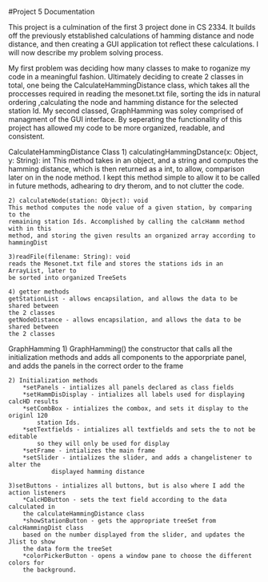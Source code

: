 #Project 5 Documentation

This project is a culmination of the first 3 project done in CS 2334. It builds off the 
previously etstablished calculations of hamming distance and node distance, and then 
creating a GUI application tot reflect these calculations. I will now describe my problem
solving process.

My first problem was deciding how many classes to make to roganize my code in a meaningful
fashion. Ultimately deciding to create 2 classes in total, one being the 
CalculateHammingDistance class, which takes all the proccesses required in reading the 
mesonet.txt file, sorting the ids in natural ordering ,calculating the node and hamming
distance for the selected station Id. My second classed, GraphHamming was soley comprised 
of managment of the GUI interface. By seperating the functionality of this project has 
allowed my code to be more organized, readable, and consistent.

CalculateHammingDistance Class
	1) calculatingHammingDstance(x: Object, y: String): int
	This method takes in an object, and a string and computes the hamming distance, 
	which is then returned as a int, to allow, comparison later on in the node method.
	I kept this method simple to allow it to be called in future methods, adhearing 
	to dry therom, and to not clutter the code.

	2) calculateNode(station: Object): void
	This method computes the node value of a given station, by comparing to the 
	remaining station Ids. Accomplished by calling the calcHamm method with in this 
	method, and storing the given results an organized array according to hammingDist
	
	3)readFile(filename: String): void
	reads the Mesonet.txt file and stores the stations ids in an ArrayList, later to 
	be sorted into organized TreeSets

	4) getter methods
	getStationList - allows encapsilation, and allows the data to be shared between
	the 2 classes
	getNodeDistance - allows encapsilation, and allows the data to be shared between
	the 2 classes

GraphHamming
	1) GraphHamming()
	the constructor that calls all the initialization methods and adds all components
	to the apporpriate panel, and adds the panels in the correct order to the frame
	
	2) Initialization methods
		*setPanels - intializes all panels declared as class fields
		*setHammDisDisplay - intializes all labels used for displaying calcHD results
		*setCombBox - intializes the combox, and sets it display to the originl 120
			station Ids.
		*setTextfields - intializes all textfields and sets the to not be editable
			so they will only be used for display
		*setFrame - intializes the main frame
		*setSlider - intializes the slider, and adds a changelistener to alter the
				displayed hamming distance

	3)setButtons - intializes all buttons, but is also where I add the action listeners
		*CalcHDButton - sets the text field according to the data calculated in 
		the calculateHammingDistance class
		*showStationButton - gets the appropriate treeSet from calcHammingDist class
		based on the number displayed from the slider, and updates the Jlist to show
		the data form the treeSet
		*colorPickerButton - opens a window pane to choose the different colors for 
		the background.